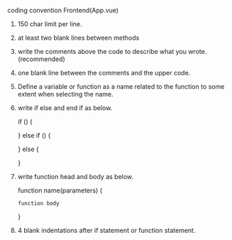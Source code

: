 


coding convention
 Frontend(App.vue)
  1. 150 char limit per line.
  2. at least two blank lines between methods
  3. write the comments above the code to describe what you wrote. (recommended)
  4. one blank line between the comments and the upper code.
  5. Define a variable or function as a name related to the function to some extent when selecting the name.
  6. write if else and end if as below.
     
     if () {
     
     } else if () {
     
     } else {
     
     }
     
  7. write function head and body as below.
     
     function name(parameters) {
     
         function body
         
     }
  8. 4 blank indentations after if statement or function statement.
 
  
  
  
 
  
  
